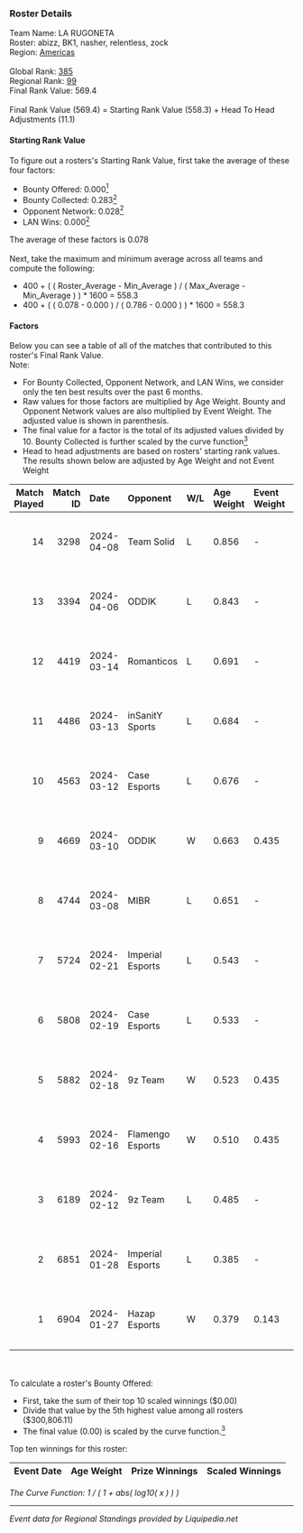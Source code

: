 ### Roster Details<br />
Team Name: LA RUGONETA<br />
Roster: abizz, BK1, nasher, relentless, zock<br />
Region: [Americas]( ../standings_americas.md)<br />
<br />
Global Rank: [385](../standings_global.md)<br />
Regional Rank: [99]( ../standings_americas.md)<br />
Final Rank Value:  569.4<br />
<br />
Final Rank Value (569.4) = Starting Rank Value (558.3) + Head To Head Adjustments (11.1)<br />

#### Starting Rank Value<br />
To figure out a rosters's Starting Rank Value, first take the average of these four factors:<br />
- Bounty Offered: 0.000[<sup>1</sup>](#table2)
- Bounty Collected: 0.283[<sup>2</sup>](#table1)
- Opponent Network: 0.028[<sup>2</sup>](#table1)
- LAN Wins: 0.000[<sup>2</sup>](#table1)

The average of these factors is 0.078<br />
<br />
Next, take the maximum and minimum average across all teams and compute the following:<br />
- 400 + ( ( Roster_Average - Min_Average ) / ( Max_Average - Min_Average ) ) * 1600 = 558.3
- 400 + ( ( 0.078 - 0.000 ) / ( 0.786 - 0.000 ) ) * 1600 = 558.3


#### Factors<br />
Below you can see a table of all of the matches that contributed to this roster's Final Rank Value.<br />
Note:<br />

- For Bounty Collected, Opponent Network, and LAN Wins, we consider only the ten best results over the past 6 months.
- Raw values for those factors are multiplied by Age Weight. Bounty and Opponent Network values are also multiplied by Event Weight. The adjusted value is shown in parenthesis.
- The final value for a factor is the total of its adjusted values divided by 10. Bounty Collected is further scaled by the curve function[<sup>3</sup>](#curveFunction)
- Head to head adjustments are based on rosters' starting rank values. The results shown below are adjusted by Age Weight and not Event Weight
<span id="table1"></span><br />


| Match Played | Match ID | Date       | Opponent         | W/L | Age Weight | Event Weight | Bounty Collected | Opponent Network | LAN Wins  | H2H Adj. | Roster                               |
| -: | -: | :- | :- | :- | :- | :- | :- | :- | :- | -: | :- |
|           14 |     3298 | 2024-04-08 | Team Solid       | L   | 0.856      | -            | -                | -                | -         |    -4.03 | abizz, BK1, nasher, relentless, zock |
|           13 |     3394 | 2024-04-06 | ODDIK            | L   | 0.843      | -            | -                | -                | -         |    -3.13 | abizz, BK1, nasher, relentless, zock |
|           12 |     4419 | 2024-03-14 | Romanticos       | L   | 0.691      | -            | -                | -                | -         |    -8.73 | abizz, BK1, KAISER, naz, relentless  |
|           11 |     4486 | 2024-03-13 | inSanitY Sports  | L   | 0.684      | -            | -                | -                | -         |   -13.64 | abizz, BK1, KAISER, naz, relentless  |
|           10 |     4563 | 2024-03-12 | Case Esports     | L   | 0.676      | -            | -                | -                | -         |    -4.03 | abizz, BK1, KAISER, naz, relentless  |
|            9 |     4669 | 2024-03-10 | ODDIK            | W   | 0.663      | 0.435        | 0.017 (0.005)    | 0.494 (0.142)    | 0 (0.000) |    18.25 | abizz, BK1, KAISER, naz, relentless  |
|            8 |     4744 | 2024-03-08 | MIBR             | L   | 0.651      | -            | -                | -                | -         |    -0.09 | abizz, BK1, KAISER, naz, relentless  |
|            7 |     5724 | 2024-02-21 | Imperial Esports | L   | 0.543      | -            | -                | -                | -         |    -0.09 | abizz, BK1, KAISER, naz, relentless  |
|            6 |     5808 | 2024-02-19 | Case Esports     | L   | 0.533      | -            | -                | -                | -         |    -2.67 | abizz, BK1, KAISER, naz, relentless  |
|            5 |     5882 | 2024-02-18 | 9z Team          | W   | 0.523      | 0.435        | 0.107 (0.024)    | 0.547 (0.124)    | 0 (0.000) |    16.12 | abizz, BK1, KAISER, naz, relentless  |
|            4 |     5993 | 2024-02-16 | Flamengo Esports | W   | 0.510      | 0.435        | 0.000 (0.000)    | 0.062 (0.014)    | 0 (0.000) |     7.33 | abizz, BK1, KAISER, naz, relentless  |
|            3 |     6189 | 2024-02-12 | 9z Team          | L   | 0.485      | -            | -                | -                | -         |    -0.28 | abizz, BK1, KAISER, naz, relentless  |
|            2 |     6851 | 2024-01-28 | Imperial Esports | L   | 0.385      | -            | -                | -                | -         |    -0.05 | abizz, BK1, KAISER, naz, relentless  |
|            1 |     6904 | 2024-01-27 | Hazap Esports    | W   | 0.379      | 0.143        | 0.000 (0.000)    | 0.037 (0.002)    | 0 (0.000) |     6.12 | abizz, BK1, KAISER, naz, relentless  |

<br />
<span id="table2"></span><br />
To calculate a roster's Bounty Offered:<br />

- First, take the sum of their top 10 scaled winnings ($0.00)
- Divide that value by the 5th highest value among all rosters ($300,806.11)
- The final value (0.00) is scaled by the curve function.[<sup>3</sup>](#curveFunction)

Top ten winnings for this roster:<br />

| Event Date | Age Weight | Prize Winnings | Scaled Winnings |
| :- | -: | :- | :- |


<span id="curveFunction"></span>_The Curve Function: 1 / ( 1 + abs( log10( x ) ) )_<br />

---
_Event data for Regional Standings provided by Liquipedia.net_<br />
